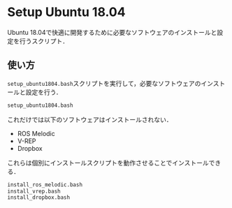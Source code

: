 # Setup Ubuntu 18.04

Ubuntu 18.04で快適に開発するために必要なソフトウェアのインストールと設定を行うスクリプト．

## 使い方

`setup_ubuntu1804.bash`スクリプトを実行して，必要なソフトウェアのインストールと設定を行う．

~~~sh
setup_ubuntu1804.bash
~~~

これだけでは以下のソフトウェアはインストールされない．

- ROS Melodic
- V-REP
- Dropbox

これらは個別にインストールスクリプトを動作させることでインストールできる．

~~~sh
install_ros_melodic.bash
install_vrep.bash
install_dropbox.bash
~~~
